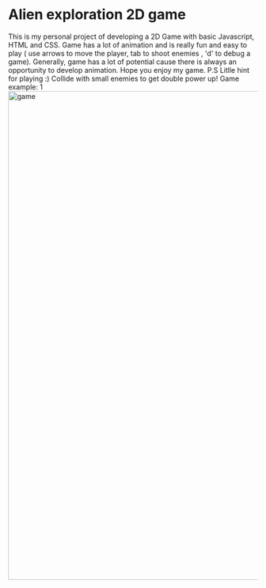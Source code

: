 # Alien exploration 2D game
This is my personal project of developing a 2D Game with basic Javascript, HTML and CSS.
Game has a lot of animation and is really fun and easy to play ( use arrows to move the player, tab to shoot enemies , 'd' to debug a game).
Generally, game has a lot of potential cause there is always an opportunity to develop animation.
Hope you enjoy my game.
P.S Litlle hint for playing :) Collide with small enemies to get double power up!
Game example: 1<img width="988" alt="game" src="https://user-images.githubusercontent.com/112544437/215891658-a92c7c4c-8427-4a7e-8ac4-2ecbb98fcf7e.png">

